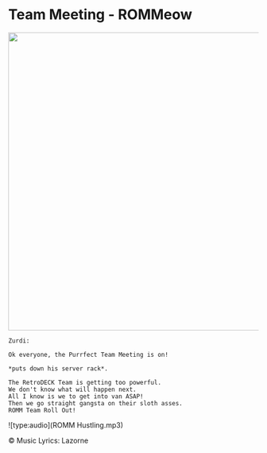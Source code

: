 # Team Meeting - ROMMeow

<img src="../../wiki_images/ai/romm-team.png" width="600">

```
Zurdi: 

Ok everyone, the Purrfect Team Meeting is on!

*puts down his server rack*. 

The RetroDECK Team is getting too powerful. 
We don't know what will happen next.
All I know is we to get into van ASAP! 
Then we go straight gangsta on their sloth asses. 
ROMM Team Roll Out!
```

![type:audio](ROMM Hustling.mp3)

©️ Music Lyrics:️ Lazorne 
